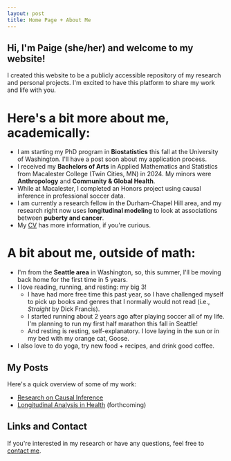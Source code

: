 ```yaml
---
layout: post
title: Home Page + About Me
---
```


## Hi, I'm Paige (she/her) and welcome to my website!

I created this website to be a publicly accessible repository of my research and personal projects. I'm excited to have this platform to share my work and life with you.

# Here's a bit more about me, academically:

- I am starting my PhD program in **Biostatistics** this fall at the University of Washington. I'll have a post soon about my application process.
- I received my **Bachelors of Arts** in Applied Mathematics and Statistics from Macalester College (Twin Cities, MN) in 2024. My minors were **Anthropology** and **Community & Global Health**.
- While at Macalester, I completed an Honors project using causal inference in professional soccer data.
- I am currently a research fellow in the Durham-Chapel Hill area, and my research right now uses **longitudinal modeling** to look at associations between **puberty and cancer**.
- My [CV](Tomer_CV_website.pdf) has more information, if you're curious.

# A bit about me, outside of math:

- I'm from the **Seattle area** in Washington, so, this summer, I'll be moving back home for the first time in 5 years.
- I love reading, running, and resting: my big 3!
  - I have had more free time this past year, so I have challenged myself to pick up books and genres that I normally would not read (i.e., *Straight* by Dick Francis).
  - I started running about 2 years ago after playing soccer all of my life. I'm planning to run my first half marathon this fall in Seattle!
  - And resting is resting, self-explanatory. I love laying in the sun or in my bed with my orange cat, Goose.
- I also love to do yoga, try new food + recipes, and drink good coffee. 

## My Posts 

Here's a quick overview of some of my work:

- [Research on Causal Inference](#)
- [Longitudinal Analysis in Health](#) (forthcoming)

## Links and Contact

If you're interested in my research or have any questions, feel free to [contact me](mailto:petomer@icloud.com).
